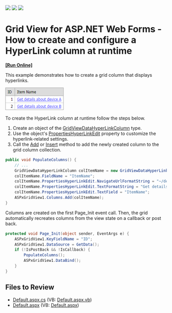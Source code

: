 <!-- default badges list -->
![](https://img.shields.io/endpoint?url=https://codecentral.devexpress.com/api/v1/VersionRange/128538710/13.1.4%2B)
[![](https://img.shields.io/badge/Open_in_DevExpress_Support_Center-FF7200?style=flat-square&logo=DevExpress&logoColor=white)](https://supportcenter.devexpress.com/ticket/details/E308)
[![](https://img.shields.io/badge/📖_How_to_use_DevExpress_Examples-e9f6fc?style=flat-square)](https://docs.devexpress.com/GeneralInformation/403183)
<!-- default badges end -->

# Grid View for ASP.NET Web Forms - How to create and configure a HyperLink column at runtime
<!-- run online -->
**[[Run Online]](https://codecentral.devexpress.com/e308/)**
<!-- run online end -->


This example demonstrates how to create a grid column that displays hyperlinks.

![Hyperlink Column](hyperlink-column.png)

To create the HyperLink column at runtime follow the steps below.

1. Create an object of the [GridViewDataHyperLinkColumn](https://docs.devexpress.com/AspNet/DevExpress.Web.GridViewDataHyperLinkColumn) type.
2. Use the object's [PropertiesHyperLinkEdit](https://docs.devexpress.com/AspNet/DevExpress.Web.GridViewDataHyperLinkColumn.PropertiesHyperLinkEdit) property to customize the hyperlink-related settings.
3. Call the [Add](https://docs.devexpress.com/AspNet/DevExpress.Web.GridViewColumnCollection.Add(DevExpress.Web.GridViewColumn)) or [Insert](https://docs.devexpress.com/AspNet/DevExpress.Web.GridViewColumnCollection.Insert(System.Int32-DevExpress.Web.GridViewColumn)) method to add the newly created column to the grid column collection.

```cs
public void PopulateColumns() {
    // ...
    GridViewDataHyperLinkColumn colItemName = new GridViewDataHyperLinkColumn();
    colItemName.FieldName = "ItemName";
    colItemName.PropertiesHyperLinkEdit.NavigateUrlFormatString = "~/details.aspx?Device={0}";
    colItemName.PropertiesHyperLinkEdit.TextFormatString = "Get details about device {0}";
    colItemName.PropertiesHyperLinkEdit.TextField = "ItemName";
    ASPxGridView1.Columns.Add(colItemName);
}
```

Columns are created on the first Page_Init event call. Then, the grid automatically recreates columns from the view state on a callback or post back.

```cs
protected void Page_Init(object sender, EventArgs e) {
    ASPxGridView1.KeyFieldName = "ID";
    ASPxGridView1.DataSource = GetData();
    if (!IsPostBack && !IsCallback) {
        PopulateColumns();
        ASPxGridView1.DataBind();
    }
}
```

## Files to Review

* [Default.aspx.cs](./CS/Default.aspx.cs#L40-L45) (VB: [Default.aspx.vb](./VB/Default.aspx.vb))
* [Default.aspx](./CS/Default.aspx) (VB: [Default.aspx](./VB/Default.aspx))

